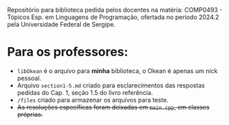 Repositório para biblioteca pedida pelos docentes na matéria: COMP0493 - Tópicos Esp. em Linguagens de Programação, ofertada no período 2024.2 pela Universidade Federal de Sergipe.

# Para os professores:
- `libOkean` é o arquivo para **minha** biblioteca, o Okean é apenas um nick pessoal.
- Arquivo `section1-5.md` criado para esclarecimentos das respostas pedidas do Cap. 1, seção 1.5 do livro referência.
- `/files` criado para armazenar os arquivos para teste. 
- ~~As resoluções específicas foram deixadas em `main.cpp`, em classes próprias.~~